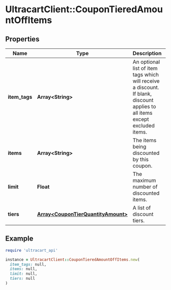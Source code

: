 # UltracartClient::CouponTieredAmountOffItems

## Properties

| Name | Type | Description | Notes |
| ---- | ---- | ----------- | ----- |
| **item_tags** | **Array&lt;String&gt;** | An optional list of item tags which will receive a discount.  If blank, discount applies to all items except excluded items. | [optional] |
| **items** | **Array&lt;String&gt;** | The items being discounted by this coupon. | [optional] |
| **limit** | **Float** | The maximum number of discounted items. | [optional] |
| **tiers** | [**Array&lt;CouponTierQuantityAmount&gt;**](CouponTierQuantityAmount.md) | A list of discount tiers. | [optional] |

## Example

```ruby
require 'ultracart_api'

instance = UltracartClient::CouponTieredAmountOffItems.new(
  item_tags: null,
  items: null,
  limit: null,
  tiers: null
)
```

